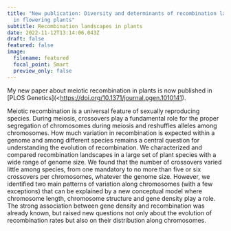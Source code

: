 ```yaml
---
title: "New publication: Diversity and determinants of recombination landscapes
  in flowering plants"
subtitle: Recombination landscapes in plants
date: 2022-11-12T13:14:06.043Z
draft: false
featured: false
image:
  filename: featured
  focal_point: Smart
  preview_only: false
---
```

My new paper about meiotic recombination in plants is now published in [PLOS Genetics](<https://doi.org/10.1371/journal.pgen.1010141).

Meiotic recombination is a universal feature of sexually reproducing species. During meiosis, crossovers play a fundamental role for the proper segregation of chromosomes during meiosis and reshuffles alleles among chromosomes. How much variation in recombination is expected within a genome and among different species remains a central question for understanding the evolution of recombination. We characterized and compared recombination landscapes in a large set of plant species with a wide range of genome size. We found that the number of crossovers varied little among species, from one mandatory to no more than five or six crossovers per chromosomes, whatever the genome size. However, we identified two main patterns of variation along chromosomes (with a few exceptions) that can be explained by a new conceptual model where chromosome length, chromosome structure and gene density play a role. The strong association between gene density and recombination was already known, but raised new questions not only about the evolution of recombination rates but also on their distribution along chromosomes.